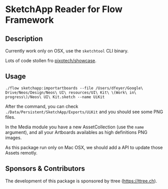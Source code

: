 # SketchApp Reader for Flow Framework

## Description

Currently work only on OSX, use the `sketchtool` CLI binary.

Lots of code stollen fro [pixotech/showcase](https://github.com/pixotech/showcase).

## Usage

    ./flow sketchapp:importartboards --file /Users/dfeyer/Google\ Drive/Neos/Design/Neos\ UI\ resources/UI\ Kit\ \(Work\ in\ progress\)/Neos\ UI\ Kit.sketch --name UiKit
    
After the command, you can check `./Data/Persistent/SketchApp/Exports/UiKit` and you should see some PNG files.

In the Media module you have a new AssetCollection (use the `name` argument), and all your Artboards availables as high definitions PNG images.

As this package run only on Mac OSX, we should add a API to update those Assets remotly.

## Sponsors & Contributors

The development of this package is sponsored by ttree (https://ttree.ch).
